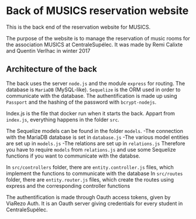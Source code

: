 # Back of MUSICS reservation website

This is the back end of the reservation website for MUSICS.

The purpose of the website is to manage the reservation of music rooms for the association MUSICS at CentraleSupélec.
It was made by Remi Calixte and Quentin Verlhac in winter 2017

## Architecture of the back

The back uses the server `node.js` and the module `express` for routing.
The database is `MariaDB` (MySQL-like).
`Sequelize` is the ORM used in order to communicate with the database.
The authentification is made up using `Passport` and the hashing of the password with `bcrypt-nodejs`.

Index.js is the file that docker run when it starts the back.
Appart from `index.js`, everything happens in the folder `src`.

The Sequelize models can be found in the folder `models`.
-The connection with the MariaDB database is set in `database.js`
-The various model entities are set up in `models.js`
-The relations are set up in `relations.js`
Therefore you have to require `models` from `relations.js` and use some Sequelize functions if you want to communicate with the databse.

In `src/controllers` folder, there are `entity.controller.js` files, which implement the functions to communicate with the database
In `src/routes` folder, there are  `entity.router.js` files, which create the routes using express and the corresponding controller functions

The authentification is made through Oauth access tokens, given by ViaRezo Auth.
It is an Oauth server giving credentials for every student in CentraleSupélec.
